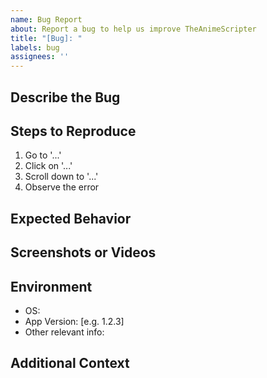 ```yaml
---
name: Bug Report
about: Report a bug to help us improve TheAnimeScripter
title: "[Bug]: "
labels: bug
assignees: ''
---
```


## Describe the Bug
<!-- A clear and concise description of what the bug is. -->

## Steps to Reproduce
<!-- List the steps to reproduce the behavior. Example: -->
1. Go to '...'
2. Click on '...'
3. Scroll down to '...'
4. Observe the error

## Expected Behavior
<!-- A clear and concise description of what you expected to happen. -->

## Screenshots or Videos
<!-- If applicable, add screenshots or a short video to help explain your problem. -->

## Environment
<!-- Please complete the following information: -->
- OS:
- App Version: [e.g. 1.2.3]
- Other relevant info:

## Additional Context
<!-- Add any other context about the problem here. Links to related issues, stack traces, etc. are helpful. --